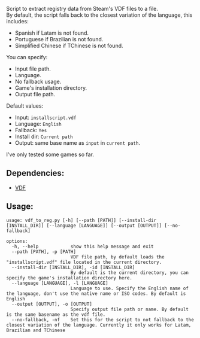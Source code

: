 Script to extract registry data from Steam's VDF files to a file.  
By default, the script falls back to the closest variation of the language, this includes:

- Spanish if Latam is not found.
- Portuguese if Brazilian is not found.
- Simplified Chinese if TChinese is not found.

You can specify:

- Input file path.
- Language.
- No fallback usage.
- Game's installation directory.
- Output file path.

Default values:

- Input: `installscript.vdf`
- Language: `English`
- Fallback: `Yes`
- Install dir: `Current path`
- Output: same base name as `input` in `current path`.

I've only tested some games so far.

Dependencies:
---------------------------------------
- [VDF](https://pypi.org/project/vdf/)

Usage:
---------------------------------------

```
usage: vdf_to_reg.py [-h] [--path [PATH]] [--install-dir [INSTALL_DIR]] [--language [LANGUAGE]] [--output [OUTPUT]] [--no-fallback]

options:
  -h, --help            show this help message and exit
  --path [PATH], -p [PATH]
                        VDF file path, by default loads the "installscript.vdf" file located in the current directory.
  --install-dir [INSTALL_DIR], -id [INSTALL_DIR]
                        By default is the current directory, you can specify the game's installation directory here.
  --language [LANGUAGE], -l [LANGUAGE]
                        Language to use. Specify the English name of the language, don't use the native name or ISO codes. By default is English
  --output [OUTPUT], -o [OUTPUT]
                        Specify output file path or name. By default is the same basename as the vdf file.
  --no-fallback, -nf    Set this for the script to not fallback to the closest variation of the language. Currently it only works for Latam, Brazilian and TChinese
```
